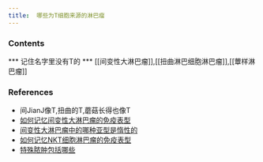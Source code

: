```yaml
---
title:  哪些为T细胞来源的淋巴瘤
--- 
```


### Contents
*** 记住名字里没有T的
*** [[间变性大淋巴瘤]],[[扭曲淋巴细胞淋巴瘤]],[[蕈样淋巴瘤]] 
### References
- 间JianJ像T,扭曲的T,蘑菇长得也像T
- [如何记忆间变性大淋巴瘤的免疫表型](/如何记忆间变性大淋巴瘤的免疫表型)
- [间变性大淋巴瘤中的哪种亚型是惰性的](/间变性大淋巴瘤中的哪种亚型是惰性的)
- [如何记忆NKT细胞淋巴瘤的免疫表型](/如何记忆NKT细胞淋巴瘤的免疫表型)
- [特殊脓肿包括哪些](/特殊脓肿包括哪些)
